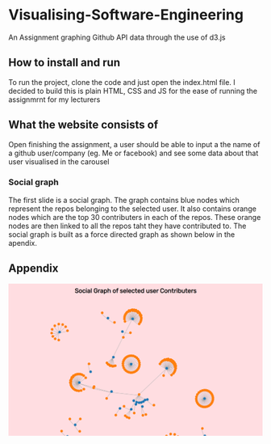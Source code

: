 # Visualising-Software-Engineering
An Assignment graphing Github API data through the use of d3.js

## How to install and run
To run the project, clone the code and just open the index.html file.
I decided to build this is plain HTML, CSS and JS for the ease of running the assignmrnt for my lecturers

## What the website consists of
Open finishing the assignment, a user should be able to input a the name of a github user/company (eg. Me or facebook) and see some data about that user visualised in the carousel

### Social graph
The first slide is a social graph. The graph contains blue nodes which represent the repos belonging to the selected user. It also contains orange nodes which are the top 30 contributers in each of the repos. These orange nodes are then linked to all the repos taht they have contributed to. The social graph is built as a force directed graph as shown below in the apendix.


## Appendix

![Social Graph](/assets/social%20graph2.png?raw=true "Title")
